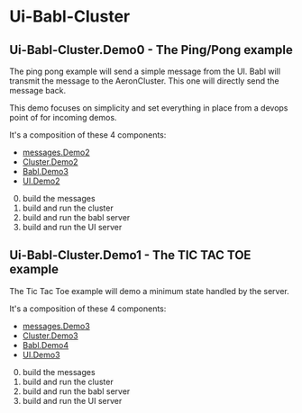 # Ui-Babl-Cluster

## Ui-Babl-Cluster.Demo0 - The Ping/Pong example
The ping pong example will send a simple message from the UI.
Babl will transmit the message to the AeronCluster. This one will directly send the message back.

This demo focuses on simplicity and set everything in place from a devops point of for incoming demos. 

It's a composition of these 4 components:
- [messages.Demo2](../messages/README.md#messagesdemo2)
- [Cluster.Demo2](../Cluster/README.md#clusterdemo2)
- [Babl.Demo3](../babl/README.md#babldemo3)
- [UI.Demo2](../ui/README.md#uidemo2)

0) build the messages
0) build and run the cluster
0) build and run the babl server
0) build and run the UI server

## Ui-Babl-Cluster.Demo1 - The TIC TAC TOE example
The Tic Tac Toe example will demo a minimum state handled by the server. 

It's a composition of these 4 components:
- [messages.Demo3](../messages/README.md#messagesdemo3)
- [Cluster.Demo3](../Cluster/README.md#clusterdemo3)
- [Babl.Demo4](../babl/README.md#babldemo4)
- [UI.Demo3](../ui/README.md#uidemo3)

0) build the messages
0) build and run the cluster
0) build and run the babl server
0) build and run the UI server
